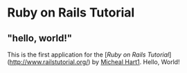 # Ruby on Rails Tutorial

## "hello, world!"

This is the first application for the
[*Ruby on Rails Tutorial*] (http://www.railstutorial.org/)
by [Micheal Hart1](http://www.michealhartl.com/). Hello, World!

